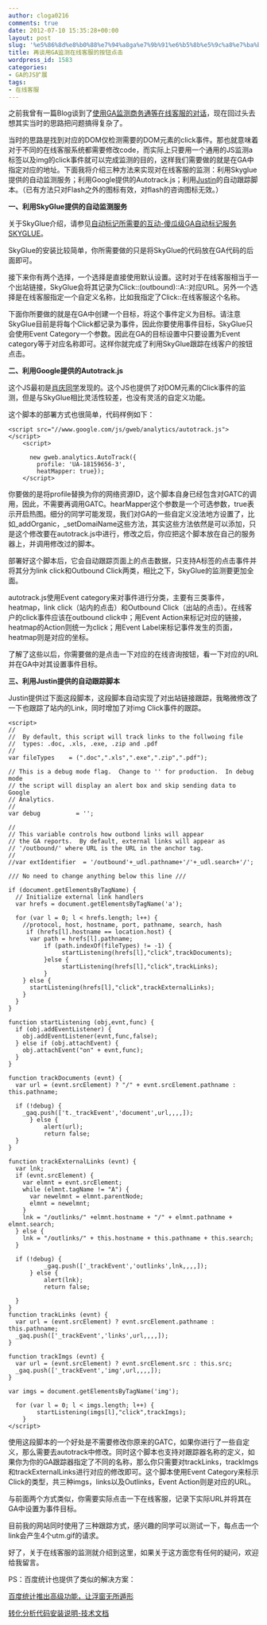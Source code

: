 ```yaml
---
author: cloga0216
comments: true
date: 2012-07-10 15:35:28+00:00
layout: post
slug: '%e5%86%8d%e8%b0%88%e7%94%a8ga%e7%9b%91%e6%b5%8b%e5%9c%a8%e7%ba%bf%e5%ae%a2%e6%9c%8d%e7%9a%84%e6%8c%89%e9%92%ae%e7%82%b9%e5%87%bb'
title: 再谈用GA监测在线客服的按钮点击
wordpress_id: 1583
categories:
- GA的JS扩展
tags:
- 在线客服
---
```


之前我曾有一篇Blog谈到了[使用GA监测商务通等在线客服的对话](http://www.cloga.info/2012/02/24/%E4%BD%BF%E7%94%A8ga%E7%9B%91%E6%B5%8B%E5%95%86%E5%8A%A1%E9%80%9A%E7%AD%89%E5%9C%A8%E7%BA%BF%E5%AE%A2%E6%9C%8D%E7%9A%84%E5%AF%B9%E8%AF%9D/)，现在回过头去想其实当时的思路把问题搞得复杂了。

当时的思路是找到对应的DOM仅检测需要的DOM元素的click事件。那也就意味着对于不同的在线客服系统都需要修改code，而实际上只要用一个通用的JS监测a标签以及img的click事件就可以完成监测的目的，这样我们需要做的就是在GA中指定对应的地址。下面我将介绍三种方法来实现对在线客服的监测：利用Skyglue提供的自动监测服务；利用Google提供的Autotrack.js；利用[Justin](http://cutroni.com/blog/)的自动跟踪脚本。（已有方法只对Flash之外的图标有效，对flash的咨询图标无效。）

**一、利用SkyGlue提供的自动监测服务**

关于SkyGlue介绍，请参见[自动标记所需要的互动-傻瓜级GA自动标记服务SKYGLUE](http://www.cloga.info/2012/06/28/%e8%87%aa%e5%8a%a8%e6%a0%87%e8%ae%b0%e6%89%80%e9%9c%80%e8%a6%81%e7%9a%84%e4%ba%92%e5%8a%a8-%e5%82%bb%e7%93%9c%e7%ba%a7ga%e8%87%aa%e5%8a%a8%e6%a0%87%e8%ae%b0%e6%9c%8d%e5%8a%a1skyglue/)。

SkyGlue的安装比较简单，你所需要做的只是将SkyGlue的代码放在GA代码的后面即可。

接下来你有两个选择，一个选择是直接使用默认设置。这时对于在线客服相当于一个出站链接，SkyGlue会将其记录为Click::(outbound)::A::对应URL。另外一个选择是在线客服指定一个自定义名称，比如我指定了Click::在线客服这个名称。

下面你所要做的就是在GA中创建一个目标，将这个事件定义为目标。请注意SkyGlue目前是将每个Click都记录为事件，因此你要使用事件目标，SkyGlue只会使用Event Category一个参数。因此在GA的目标设置中只要设置为Event category等于对应名称即可。这样你就完成了利用SkyGlue跟踪在线客户的按钮点击。<!-- more -->

**二、利用Google提供的Autotrack.js**

这个JS最初是[肖庆同学](http://xiaoq.in/)发现的。这个JS也提供了对DOM元素的Click事件的监测，但是与SkyGlue相比灵活性较差，也没有灵活的自定义功能。

这个脚本的部署方式也很简单，代码样例如下：

    
    <script src="//www.google.com/js/gweb/analytics/autotrack.js"></script>
        <script>
    
          new gweb.analytics.AutoTrack({
            profile: 'UA-18159656-3',
            heatMapper: true});
        </script>


你要做的是将profile替换为你的网络资源ID，这个脚本自身已经包含对GATC的调用，因此，不需要再调用GATC。hearMapper这个参数是一个可选参数，true表示开启热图。细分的同学可能发现，我们对GA的一些自定义没法地方设置了，比如_addOrganic，_setDomaiName这些方法，其实这些方法依然是可以添加，只是这个修改要在autotrack.js中进行，修改之后，你应把这个脚本放在自己的服务器上，并调用修改过的脚本。

部署好这个脚本后，它会自动跟踪页面上的点击数据，只支持A标签的点击事件并将其分为link click和Outbound Click两类，相比之下，SkyGlue的监测要更加全面。

autotrack.js使用Event category来对事件进行分类，主要有三类事件，heatmap，link click（站内的点击）和Outbound Click（出站的点击）。在线客户的click事件应该在outbound click中；用Event Action来标记对应的链接，heatmap的Action则统一为click；用Event Label来标记事件发生的页面，heatmap则是对应的坐标。

了解了这些以后，你需要做的是点击一下对应的在线咨询按钮，看一下对应的URL并在GA中对其设置事件目标。

**三、利用Justin提供的自动跟踪脚本**

Justin提供过下面这段脚本，这段脚本自动实现了对出站链接跟踪，我略微修改了一下也跟踪了站内的Link，同时增加了对img Click事件的跟踪。

    
    <script>
    //
    //  By default, this script will track links to the follwoing file 
    //  types: .doc, .xls, .exe, .zip and .pdf
    //
    var fileTypes    = (".doc",".xls",".exe",".zip",".pdf");
    
    // This is a debug mode flag.  Change to '' for production.  In debug mode
    // the script will display an alert box and skip sending data to Google 
    // Analytics.
    //
    var debug          = '';
    
    //
    // This variable controls how outbond links will appear
    // the GA reports.  By default, external links will appear as
    // '/outbound/' where URL is the URL in the anchor tag.
    //
    //var extIdentifier  = '/outbound'+_udl.pathname+'/'+_udl.search+'/';
    
    /// No need to change anything below this line ///
    
    if (document.getElementsByTagName) { 
      // Initialize external link handlers 
      var hrefs = document.getElementsByTagName('a'); 
    
      for (var l = 0; l < hrefs.length; l++) { 
        //protocol, host, hostname, port, pathname, search, hash 
         if (hrefs[l].hostname == location.host) {
          var path = hrefs[l].pathname;
              if (path.indexOf(fileTypes) != -1) {
                   startListening(hrefs[l],"click",trackDocuments);
              }else {
                   startListening(hrefs[l],"click",trackLinks);
              }
        } else {
          startListening(hrefs[l],"click",trackExternalLinks);
        }
      }
    }
    
    function startListening (obj,evnt,func) { 
      if (obj.addEventListener) {
        obj.addEventListener(evnt,func,false); 
      } else if (obj.attachEvent) {
        obj.attachEvent("on" + evnt,func); 
      } 
    } 
    
    function trackDocuments (evnt) { 
      var url = (evnt.srcElement) ? "/" + evnt.srcElement.pathname : this.pathname; 
    
      if (!debug) {
    	_gaq.push(['t._trackEvent','document',url,,,,]);
    	  } else { 
    		  alert(url);
    		  return false;
      }
    } 
    
    function trackExternalLinks (evnt) { 
      var lnk; 
      if (evnt.srcElement) { 
        var elmnt = evnt.srcElement; 
        while (elmnt.tagName != "A") { 
          var newelmnt = elmnt.parentNode; 
          elmnt = newelmnt; 
        } 
        lnk = "/outlinks/" +elmnt.hostname + "/" + elmnt.pathname + elmnt.search; 
      } else { 
        lnk = "/outlinks/" + this.hostname + this.pathname + this.search; 
      } 
    
      if (!debug) {
    		  _gaq.push(['_trackEvent','outlinks',lnk,,,,]);
    	  } else {
    		  alert(lnk);
    		  return false;
    
      }
    }
    function trackLinks (evnt) {
      var url = (evnt.srcElement) ? evnt.srcElement.pathname : this.pathname;
      _gaq.push(['_trackEvent','links',url,,,,]);
    }
    
    function trackImgs (evnt) {
      var url = (evnt.srcElement) ? evnt.srcElement.src : this.src;
      _gaq.push(['_trackEvent','img',url,,,,]);
    }
    
    var imgs = document.getElementsByTagName('img');
    
      for (var l = 0; l < imgs.length; l++) {
            startListening(imgs[l],"click",trackImgs);
        }
    </script>


使用这段脚本的一个好处是不需要修改你原来的GATC，如果你进行了一些自定义，那么需要去autotrack中修改。同时这个脚本也支持对跟踪器名称的定义，如果你为你的GA跟踪器指定了不同的名称，那么你只需要对trackLinks，trackImgs和trackExternalLinks进行对应的修改即可。这个脚本使用Event Category来标示Click的类型，共三种imgs，links以及Outlinks，Event Action则是对应的URL。

与前面两个方式类似，你需要实际点击一下在线客服，记录下实际URL并将其在GA中设置为事件目标。

目前我的网站同时使用了三种跟踪方式，感兴趣的同学可以测试一下，每点击一个link会产生4个utm.gif的请求。

好了，关于在线客服的监测就介绍到这里，如果关于这方面您有任何的疑问，欢迎给我留言。

PS：百度统计也提供了类似的解决方案：

[百度统计推出高级功能，让浮窗无所遁形](http://hi.baidu.com/tongji2009/blog/item/09e04c001583c123738da5fc.html)

[转化分析代码安装说明-技术文档](http://hi.baidu.com/tongji2009/blog/item/3427b6a843a21fdc1f17a26e.html)
